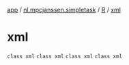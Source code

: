 [app](../../../index.md) / [nl.mpcjanssen.simpletask](../../index.md) / [R](../index.md) / [xml](.)

# xml

`class xml`
`class xml`
`class xml`
`class xml`